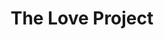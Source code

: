 ---
pid: NS1
title: The Love Project
location_transcription: 
zipcode: '19140'
outside_phl: 
neighborhood: Hunting Park
age: '52'
age_range: 50-59
instagram: 
image_file_name: NS_1.jpg
proposal_transcription: |-
  A freedom plaque
  A group of people holding hands around a plaque of an American Flag and Eagles
  Another LOVE Monument
  Vision of a melting pot to show the diversity of the city
topic: Culture,Inclusivity,Philadelphia,Unity,Uplifting,Love,Race Ethnicity
topic_summary: 0, 0, 0, 0, 0, 0, 0
type: Plaque,Other No Form
keywords_other: 
credit: Shaun Allyord
image_labels: 
twitter: 
facebook: 
permalink: "/monuments/ns1/"
layout: item-page
---